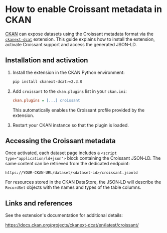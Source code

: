 # How to enable Croissant metadata in CKAN

[CKAN](https://ckan.org) can expose datasets using the Croissant metadata format via the [`ckanext-dcat`](https://github.com/ckan/ckanext-dcat) extension.
This guide explains how to install the extension, activate Croissant support and access the generated JSON-LD.

## Installation and activation

1. Install the extension in the CKAN Python environment:
   ```bash
   pip install ckanext-dcat>=2.3.0
   ```
2. Add `croissant` to the `ckan.plugins` list in your `ckan.ini`:
   ```ini
   ckan.plugins = [...] croissant
   ```
   This automatically enables the Croissant profile provided by the extension.
   
3. Restart your CKAN instance so that the plugin is loaded.

## Accessing the Croissant metadata

Once activated, each dataset page includes a `<script type="application/ld+json">` block containing the Croissant JSON‑LD.
The same content can be retrieved from the dedicated endpoint:

```
https://YOUR-CKAN-URL/dataset/<dataset-id>/croissant.jsonld
```

For resources stored in the CKAN DataStore, the JSON‑LD will describe the `RecordSet` objects with the names and types of the table columns.

## Links and references

See the extension's documentation for additional details:

https://docs.ckan.org/projects/ckanext-dcat/en/latest/croissant/
